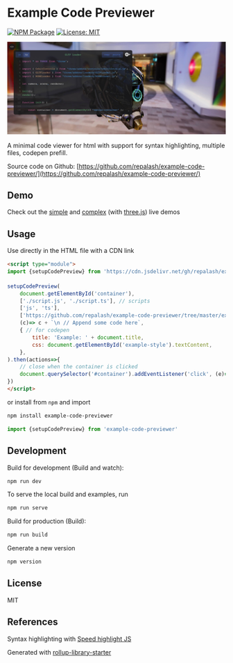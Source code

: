 # Example Code Previewer

[![NPM Package](https://img.shields.io/npm/v/example-code-previewer.svg)](https://www.npmjs.com/package/example-code-previewer)
[![License: MIT](https://img.shields.io/badge/License-MIT-yellow.svg)](https://opensource.org/licenses/MIT)

![Example code viewer](./examples/hero-image.jpg)

A minimal code viewer for html with support for syntax highlighting, multiple files, codepen prefill.

Source code on Github: [https://github.com/repalash/example-code-previewer/](https://github.com/repalash/example-code-previewer/)

## Demo

Check out the [simple](https://repalash.github.io/example-code-previewer/examples/simple.html) and [complex](https://repalash.github.io/example-code-previewer/examples/threejs.html) (with [three.js](https://threejs.org)) live demos

## Usage

Use directly in the HTML file with a CDN link
```html
<script type="module">
import {setupCodePreview} from 'https://cdn.jsdelivr.net/gh/repalash/example-code-previewer/dist/index.js'

setupCodePreview(
    document.getElementById('container'),
    ['./script.js', './script.ts'], // scripts
    ['js', 'ts'],
    ['https://github.com/repalash/example-code-previewer/tree/master/examples/script.js', 'https://github.com/repalash/example-code-previewer/tree/master/examples/script.ts'], // links (source/github/gitlab etc)
    (c)=> c + `\n // Append some code here`,
    { // for codepen
        title: 'Example: ' + document.title,
        css: document.getElementById('example-style').textContent,
    },
).then(actions=>{
    // close when the container is clicked
    document.querySelector('#container').addEventListener('click', (e)=> e.target.id==='container' && actions.close())
})
</script>
```

or install from `npm` and import

```bash
npm install example-code-previewer
```
```js
import {setupCodePreview} from 'example-code-previewer'
```

## Development
Build for development (Build and watch):
```bash
npm run dev
```
To serve the local build and examples, run
```bash
npm run serve
```


Build for production (Build):
```bash
npm run build
```

Generate a new version
```bash
npm version
```

## License
MIT

## References

Syntax highlighting with [Speed highlight JS](https://github.com/speed-highlight/core)

Generated with [rollup-library-starter](https://github.com/repalash/rollup-library-starter)
